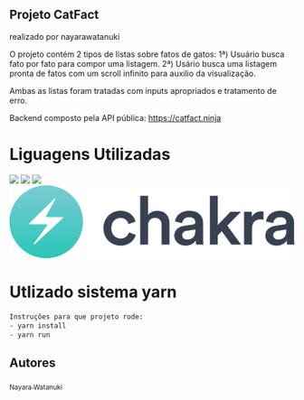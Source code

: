 ## Projeto CatFact
realizado por nayarawatanuki


O projeto contém 2 tipos de listas sobre fatos de gatos:
    1ª) Usuário busca fato por fato para compor uma listagem.
    2ª) Usário busca uma listagem pronta de fatos com um scroll infinito para auxilio da visualização.

Ambas as listas foram tratadas com inputs apropriados e tratamento de erro.

Backend composto pela API pública: https://catfact.ninja

# Liguagens Utilizadas
<img src="https://img.shields.io/badge/TypeScript-007ACC?style=for-the-badge&logo=typescript&logoColor=white" />
<img src="https://camo.githubusercontent.com/42f5986dec98935a91e5ba9ff7dd1e4999472746e5771c74136abfa5b0e006c9/68747470733a2f2f696d672e736869656c64732e696f2f62616467652f6e6578742e6a732532302d2532333030303030302e7376673f267374796c653d666f722d7468652d6261646765266c6f676f3d6e6578742e6a73266c6f676f436f6c6f723d7768697465" />
<img src="https://img.shields.io/badge/React-20232A?style=for-the-badge&logo=react&logoColor=61DAFB" />
<img src="https://raw.githubusercontent.com/feguedi/cra-template-chakra-ui-base/HEAD/assets/logo-colored@2x.png" />

# Utlizado sistema yarn
    Instruções para que projeto rode:
    - yarn install
    - yarn run

## Autores
[<sub>Nayara Watanuki</sub>](https://github.com/nayarawatanuki)
